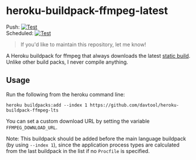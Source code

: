 # heroku-buildpack-ffmpeg-latest

Push: [![Test](https://github.com/davtool/heroku-buildpack-ffmpeg-lts/workflows/Test/badge.svg?branch=master&event=push)](https://github.com/davtool/heroku-buildpack-ffmpeg-lts/actions?query=workflow%3ATest+event%3Apush+branch%3Amaster)  
Scheduled: [![Test](https://github.com/davtool/heroku-buildpack-ffmpeg-lts/workflows/Test/badge.svg?branch=master&event=schedule)](https://github.com/davtool/heroku-buildpack-ffmpeg-lts/actions?query=workflow%3ATest+event%3Aschedule+branch%3Amaster)

> If you'd like to maintain this repository, let me know!

A Heroku buildpack for ffmpeg that always downloads the latest [static build](http://johnvansickle.com/ffmpeg/).
Unlike other build packs, I never compile anything.

## Usage

Run the following from the heroku command line:

```
heroku buildpacks:add --index 1 https://github.com/davtool/heroku-buildpack-ffmpeg-lts
```

You can set a custom download URL by setting the variable `FFMPEG_DOWNLOAD_URL`.

Note: This buildpack should be added before the main language buildpack (by using `--index 1`),
since the application process types are calculated from the last buildpack in the list if no
`Procfile` is specified.

